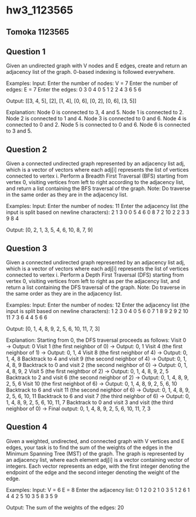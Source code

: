 # hw3_1123565

## Tomoka 1123565

## Question 1
Given an undirected graph with V nodes and E edges, create and return an adjacency list of the graph. 0-based indexing is followed everywhere.

Examples:
Input:
Enter the number of nodes: V = 7
Enter the number of edges: E = 7
Enter the edges: 
0 3
0 4
0 5
1 2
2 4
3 6
5 6

Output:
[[3, 4, 5], [2], [1, 4], [0, 6], [0, 2], [0, 6], [3, 5]]

Explanation:
Node 0 is connected to 3, 4 and 5.
Node 1 is connected to 2.
Node 2 is connected to 1 and 4.
Node 3 is connected to 0 and 6.
Node 4 is connected to 0 and 2.
Node 5 is connected to 0 and 6.
Node 6 is connected to 3 and 5.

## Question 2
Given a connected undirected graph represented by an adjacency list adj, which is a vector of vectors where each adj[i] represents the list of vertices connected to vertex i. Perform a Breadth First Traversal (BFS) starting from vertex 0, visiting vertices from left to right according to the adjacency list, and return a list containing the BFS traversal of the graph.
Note: Do traverse in the same order as they are in the adjacency list.

Examples:
Input:
Enter the number of nodes: 11
Enter the adjacency list (the input is split based on newline characters):
2 1 3
0
0 5 4 6
0 8 7
2 10
2
2
3
3 9
8
4

Output:
[0, 2, 1, 3, 5, 4, 6, 10, 8, 7, 9]

## Question 3
Given a connected undirected graph represented by an adjacency list adj, which is a vector of vectors where each adj[i] represents the list of vertices connected to vertex i. Perform a Depth First Traversal (DFS) starting from vertex 0, visiting vertices from left to right as per the adjacency list, and return a list containing the DFS traversal of the graph.
Note: Do traverse in the same order as they are in the adjacency list.

Examples:
Input:
Enter the number of nodes: 12
Enter the adjacency list (the input is split based on newline characters):
1 2 3
0 4
0 5 6
0 7
1 8 9
2 9
2 10 11 7
3 6
4
4 5
6
6

Output:
[0, 1, 4, 8, 9, 2, 5, 6, 10, 11, 7, 3]

Explanation: 
Starting from 0, the DFS traversal proceeds as follows: 
Visit 0 → Output: 0 
Visit 1 (the first neighbor of 0) → Output: 0, 1 
Visit 4 (the first neighbor of 1) → Output: 0, 1, 4
Visit 8 (the first neighbor of 4) → Output: 0, 1, 4, 8
Backtrack to 4 and visit 9 (the second neighbor of 4) → Output: 0, 1, 4, 8, 9
Backtrack to 0 and visit 2 (the second neighbor of 0) → Output: 0, 1, 4, 8, 9, 2
Visit 5 (the first neightbor of 2) → Output: 0, 1, 4, 8, 9, 2, 5
Backtrack to 2 and visit 6 (the second neighbor of 2) → Output: 0, 1, 4, 8, 9, 2, 5, 6
Visit 10 (the first neighbot of 6) → Output: 0, 1, 4, 8, 9, 2, 5, 6, 10
Backtrack to 6 and visit 11 (the second neighbor of 6) → Output: 0, 1, 4, 8, 9, 2, 5, 6, 10, 11
Backtrack to 6 and visit 7 (the third neighbor of 6) → Output: 0, 1, 4, 8, 9, 2, 5, 6, 10, 11, 7
Backtrack to 0 and visit 3 and visit (the third neighbor of 0) → Final output: 0, 1, 4, 8, 9, 2, 5, 6, 10, 11, 7, 3


## Question 4
Given a weighted, undirected, and connected graph with V vertices and E edges, your task is to find the sum of the weights of the edges in the Minimum Spanning Tree (MST) of the graph. The graph is represented by an adjacency list, where each element adj[i] is a vector containing vector of integers. Each vector represents an edge, with the first integer denoting the endpoint of the edge and the second integer denoting the weight of the edge.

Examples:
Input:
V = 6
E = 8
Enter the adjacency list:
0 1 2
0 2 1
0 3 5
1 2 6
1 4 4
2 5 10
3 5 8
3 5 9

Output:
The sum of the weights of the edges: 20


